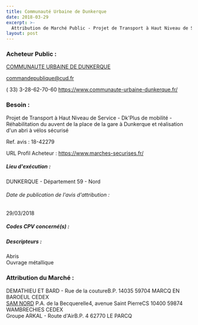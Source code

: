 ```yaml
---
title: Communauté Urbaine de Dunkerque
date: 2018-03-29
excerpt: >-
  Attribution de Marché Public - Projet de Transport à Haut Niveau de Service - Dk'Plus de mobilité - Réhabilitation du auvent de la place de la gare à Dunkerque et réalisation d'un abri à vélos sécurisé
layout: post
---
```


### Acheteur Public : 
<a href="/acheteur-33/siren-245900428"> COMMUNAUTE URBAINE DE DUNKERQUE</a><br/>



commandepublique@cud.fr

( 33) 3-28-62-70-60
https://www.communaute-urbaine-dunkerque.fr/
### Besoin :

Projet de Transport à Haut Niveau de Service - Dk'Plus de mobilité - Réhabilitation du auvent de la place de la gare à Dunkerque et réalisation d'un abri à vélos sécurisé

Ref. avis : 18-42279

URL Profil Acheteur : https://www.marches-securises.fr/

##### Lieu d'exécution :

DUNKERQUE - Département 59 - Nord

###### Date de publication de l'avis d'attribution : 
29/03/2018

##### Codes CPV concerné(s) :

##### Descripteurs :
Abris <br/>
Ouvrage métallique <br/>

### Attribution du Marché :
DEMATHIEU ET BARD - Rue de la coutureB.P. 14035 59704 MARCQ EN BAROEUL CEDEX <br/>
<a href="/entreprise-270/siren-807669734"> SAM NORD</a>    P.A. de la Becquerelle4, avenue Saint PierreCS 10400 59874 WAMBRECHIES CEDEX <br/>
Groupe ARKAL - Route d'AirB.P. 4 62770 LE PARCQ <br/>
